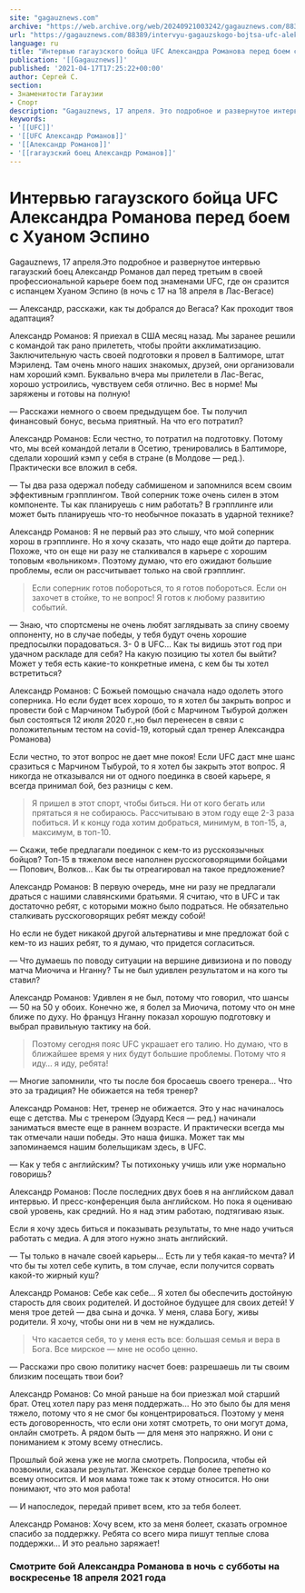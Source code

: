 ```yaml
---
site: "gagauznews.com"
archive: "https://web.archive.org/web/20240921003242/gagauznews.com/88389/intervyu-gagauzskogo-bojtsa-ufc-aleksandra-romanova-pered-boem-s-huanom-espino.html"
url: "https://gagauznews.com/88389/intervyu-gagauzskogo-bojtsa-ufc-aleksandra-romanova-pered-boem-s-huanom-espino.html"
language: ru
title: "Интервью гагаузского бойца UFC Александра Романова перед боем с Хуаном Эспино"
publication: '[[Gagauznews]]'
published: '2021-04-17T17:25:22+00:00'
author: Сергей С.
section:
- Знаменитости Гагаузии
- Спорт
description: "Gagauznews, 17 апреля. Это подробное и развернутое интервью гагаузский боец Александр Романов дал перед третьим в своей профессиональной карьере боем под знаменами UFC, где он сразится с испанцем Хуаном Эспино (в ночь с 17 на 18 апреля в Лас-Вегасе) — Александр, расскажи, как ты добрался до Вегаса? Как проходит твоя адаптация? Александр Романов: Я приехал в США месяц назад. Мы заранее решили с командой так рано прилететь, чтобы пройти акклиматизацию. Заключительную часть своей подготовки я провел в Балтиморе, штат Мэриленд. Там очень много наших знакомых, друзей, они организовали нам хороший кэмп. Буквально вчера мы прилетели в Лас-Вегас, хорошо устроились, чувствуем […]"
keywords:
- '[[UFC]]'
- '[[UFC Александр Романов]]'
- '[[Александр Романов]]'
- '[[гагаузский боец Александр Романов]]'
---
```


# Интервью гагаузского бойца UFC Александра Романова перед боем с Хуаном Эспино

Gagauznews, 17 апреля.Это подробное и развернутое интервью гагаузский боец Александр Романов дал перед третьим в своей профессиональной карьере боем под знаменами UFC, где он сразится с испанцем Хуаном Эспино (в ночь с 17 на 18 апреля в Лас-Вегасе)

— Александр, расскажи, как ты добрался до Вегаса? Как проходит твоя адаптация?

Александр Романов: Я приехал в США месяц назад. Мы заранее решили с командой так рано прилететь, чтобы пройти акклиматизацию. Заключительную часть своей подготовки я провел в Балтиморе, штат Мэриленд. Там очень много наших знакомых, друзей, они организовали нам хороший кэмп. Буквально вчера мы прилетели в Лас-Вегас, хорошо устроились, чувствуем себя отлично. Вес в норме! Мы заряжены и готовы на полную!

— Расскажи немного о своем предыдущем бое. Ты получил финансовый бонус, весьма приятный. На что его потратил?

Александр Романов: Если честно, то потратил на подготовку. Потому что, мы всей командой летали в Осетию, тренировались в Балтиморе, сделали хороший кэмп у себя в стране (в Молдове — ред.). Практически все вложил в себя.

— Ты два раза одержал победу сабмишеном и запомнился всем своим эффективным грэпплингом. Твой соперник тоже очень силен в этом компоненте. Ты как планируешь с ним работать? В грэпплинге или может быть планируешь что-то необычное показать в ударной технике?

Александр Романов: Я не первый раз это слышу, что мой соперник хорош в грэпплинге. Но я хочу сказать, что надо еще дойти до партера. Похоже, что он еще ни разу не сталкивался в карьере с хорошим топовым «вольником». Поэтому думаю, что его ожидают большие проблемы, если он рассчитывает только на свой грэпплинг.

> Если соперник готов побороться, то я готов побороться. Если он захочет в стойке, то не вопрос! Я готов к любому развитию событий.

— Знаю, что спортсмены не очень любят заглядывать за спину своему оппоненту, но в случае победы, у тебя будут очень хорошие предпосылки порадоваться. 3- 0 в UFC… Как ты видишь этот год при удачном раскладе для себя? На какую позицию ты хотел бы выйти? Может у тебя есть какие-то конкретные имена, с кем бы ты хотел встретиться?

Александр Романов: С Божьей помощью сначала надо одолеть этого соперника. Но если будет всех хорошо, то я хотел бы закрыть вопрос и провести бой с Марчином Тыбурой (бой с Марчином Тыбурой должен был состояться 12 июля 2020 г.,но был перенесен в связи с положительным тестом на covid-19, который сдал тренер Александра Романова)

Если честно, то этот вопрос не дает мне покоя! Если UFC даст мне шанс сразиться с Марчином Тыбурой, то я хотел бы закрыть этот вопрос. Я никогда не отказывался ни от одного поединка в своей карьере, я всегда принимал бой, без разницы с кем.

> Я пришел в этот спорт, чтобы биться. Ни от кого бегать или прятаться я не собираюсь. Рассчитываю в этом году еще 2-3 раза побиться. И к концу года хотим добраться, минимум, в топ-15, а, максимум, в топ-10.

— Скажи, тебе предлагали поединок с кем-то из русскоязычных бойцов? Топ-15 в тяжелом весе наполнен русскоговорящими бойцами — Попович, Волков… Как бы ты отреагировал на такое предложение?

Александр Романов: В первую очередь, мне ни разу не предлагали драться с нашими славянскими братьями. Я считаю, что в UFC и так достаточно ребят, с которыми можно было подраться. Не обязательно сталкивать русскоговорящих ребят между собой!

Но если не будет никакой другой альтернативы и мне предложат бой с кем-то из наших ребят, то я думаю, что придется согласиться.

— Что думаешь по поводу ситуации на вершине дивизиона и по поводу матча Миочича и Нганну? Ты не был удивлен результатом и на кого ты ставил?

Александр Романов: Удивлен я не был, потому что говорил, что шансы — 50 на 50 у обоих. Конечно же, я болел за Миочича, потому что он мне ближе по духу. Но француз Нганну показал хорошую подготовку и выбрал правильную тактику на бой.

> Поэтому сегодня пояс UFC украшает его талию. Но думаю, что в ближайшее время у них будут большие проблемы. Потому что я иду… я иду, ребята!

— Многие запомнили, что ты после боя бросаешь своего тренера… Что это за традиция? Не обижается на тебя тренер?

Александр Романов: Нет, тренер не обижается. Это у нас начиналось еще с детства. Мы с тренером (Эдуард Кеся — ред.) начинали заниматься вместе еще в раннем возрасте. И практически всегда мы так отмечали наши победы. Это наша фишка. Может так мы запоминаемся нашим болельщикам здесь, в UFC.

— Как у тебя с английским? Ты потихоньку учишь или уже нормально говоришь?

Александр Романов: После последних двух боев я на английском давал интервью. И пресс-конференция была английском. Но пока я оцениваю свой уровень, как средний. Но я над этим работаю, подтягиваю язык.

Если я хочу здесь биться и показывать результаты, то мне надо учиться работать с медиа. А для этого нужно знать английский.

— Ты только в начале своей карьеры… Есть ли у тебя какая-то мечта? И что бы ты хотел себе купить, в том случае, если получится сорвать какой-то жирный куш?

Александр Романов: Себе как себе… Я хотел бы обеспечить достойную старость для своих родителей. И достойное будущее для своих детей! У меня трое детей — два сына и дочка. У меня, слава Богу, живы родители. Я хочу, чтобы они ни в чем не нуждались.

> Что касается себя, то у меня есть все: большая семья и вера в Бога. Все мирское — мне не особо ценно.

— Расскажи про свою политику насчет боев: разрешаешь ли ты своим близким посещать твои бои?

Александр Романов: Со мной раньше на бои приезжал мой старший брат. Отец хотел пару раз меня поддержать… Но это было бы для меня тяжело, потому что я не смог бы концентрироваться. Поэтому у меня есть договоренность, что если они хотят смотреть, то они могут дома, онлайн смотреть. А рядом быть — для меня это напряжно. И они с пониманием к этому всему отнеслись.

Прошлый бой жена уже не могла смотреть. Попросила, чтобы ей позвонили, сказали результат. Женское сердце более трепетно ко всему относится. И моя мама тоже так к этому относится. Но они понимают, что это моя работа!

— И напоследок, передай привет всем, кто за тебя болеет.

Александр Романов: Хочу всем, кто за меня болеет, сказать огромное спасибо за поддержку. Ребята со всего мира пишут теплые слова поддержки… И это реально заряжает!

### Смотрите бой Александра Романова в ночь с субботы на воскресенье 18 апреля 2021 года